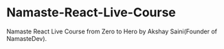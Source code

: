 # Namaste-React-Live-Course
Namaste React Live Course from Zero to Hero  by Akshay Saini(Founder of NamasteDev).
